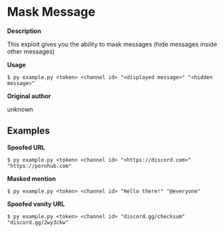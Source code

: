 # Mask Message

**Description**

This exploit gives you the ability to mask messages (hide messages inside other messages)

**Usage**
```
$ py example.py <token> <channel id> "<displayed message>" "<hidden message>"
```

**Original author**

unknown

## Examples

**Spoofed URL**
```
$ py example.py <token> <channel id> "<https://discord.com>" "https://pornhub.com"
```

**Masked mention**
```
$ py example.py <token> <channel id> "Hello there!" "@everyone"
```

**Spoofed vanity URL**
```
$ py example.py <token> <channel id> "discord.gg/checksum" "discord.gg/2wy3ckw"
```
